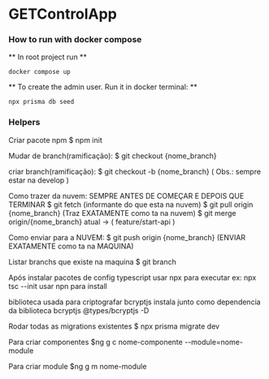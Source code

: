# GETControlApp

### How to run with docker compose

  ** In root project run **
  ```
  docker compose up 
  ```

  ** To create the admin user. Run it in docker terminal: **
  ```
  npx prisma db seed
  ```


### Helpers

  Criar pacote npm
  $ npm init

  Mudar de branch(ramificação):
  $ git checkout {nome_branch}

  criar branch(ramificação):
  $ git checkout -b {nome_branch} ( Obs.: sempre estar na develop )

  Como trazer da nuvem: SEMPRE ANTES DE COMEÇAR E DEPOIS QUE TERMINAR
  $ git fetch (informante do que esta na nuvem)
  $ git pull origin {nome_branch} (Traz EXATAMENTE como ta na nuvem)
  $ git merge origin/{nome_branch} atual -> ( feature/start-api )

  Como enviar para a NUVEM:
  $ git push origin {nome_branch} (ENVIAR EXATAMENTE como ta na MAQUINA)

  Listar branchs que existe na maquina
  $ git branch

  Após instalar pacotes de config typescript
  usar npx para executar ex: npx tsc --init
  usar npn para install

  biblioteca usada para criptografar
  bcryptjs
  instala junto como dependencia da biblioteca bcryptjs
  @types/bcryptjs -D

  Rodar todas as migrations existentes
  $ npx prisma migrate dev

  Para criar componentes
  $ng g c nome-componente --module=nome-module

  Para criar module
  $ng g m nome-module
